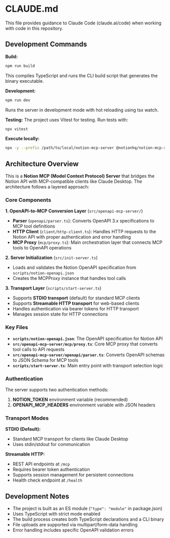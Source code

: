 # CLAUDE.md

This file provides guidance to Claude Code (claude.ai/code) when working with code in this repository.

## Development Commands

**Build:**
```bash
npm run build
```
This compiles TypeScript and runs the CLI build script that generates the binary executable.

**Development:**
```bash
npm run dev
```
Runs the server in development mode with hot reloading using tsx watch.

**Testing:**
The project uses Vitest for testing. Run tests with:
```bash
npx vitest
```

**Execute locally:**
```bash
npx -y --prefix /path/to/local/notion-mcp-server @notionhq/notion-mcp-server
```

## Architecture Overview

This is a **Notion MCP (Model Context Protocol) Server** that bridges the Notion API with MCP-compatible clients like Claude Desktop. The architecture follows a layered approach:

### Core Components

**1. OpenAPI-to-MCP Conversion Layer** (`src/openapi-mcp-server/`)
- **Parser** (`openapi/parser.ts`): Converts OpenAPI 3.x specifications to MCP tool definitions
- **HTTP Client** (`client/http-client.ts`): Handles HTTP requests to the Notion API with proper authentication and error handling
- **MCP Proxy** (`mcp/proxy.ts`): Main orchestration layer that connects MCP tools to OpenAPI operations

**2. Server Initialization** (`src/init-server.ts`)
- Loads and validates the Notion OpenAPI specification from `scripts/notion-openapi.json`
- Creates the MCPProxy instance that handles tool calls

**3. Transport Layer** (`scripts/start-server.ts`)
- Supports **STDIO transport** (default) for standard MCP clients
- Supports **Streamable HTTP transport** for web-based clients
- Handles authentication via bearer tokens for HTTP transport
- Manages session state for HTTP connections

### Key Files

- **`scripts/notion-openapi.json`**: The OpenAPI specification for Notion API
- **`src/openapi-mcp-server/mcp/proxy.ts`**: Core MCP proxy that converts tool calls to API requests
- **`src/openapi-mcp-server/openapi/parser.ts`**: Converts OpenAPI schemas to JSON Schema for MCP tools
- **`scripts/start-server.ts`**: Main entry point with transport selection logic

### Authentication

The server supports two authentication methods:
1. **NOTION_TOKEN** environment variable (recommended)
2. **OPENAPI_MCP_HEADERS** environment variable with JSON headers

### Transport Modes

**STDIO (Default):**
- Standard MCP transport for clients like Claude Desktop
- Uses stdin/stdout for communication

**Streamable HTTP:**
- REST API endpoints at `/mcp` 
- Requires bearer token authentication
- Supports session management for persistent connections
- Health check endpoint at `/health`

## Development Notes

- The project is built as an ES module (`"type": "module"` in package.json)
- Uses TypeScript with strict mode enabled
- The build process creates both TypeScript declarations and a CLI binary
- File uploads are supported via multipart/form-data handling
- Error handling includes specific OpenAPI validation errors